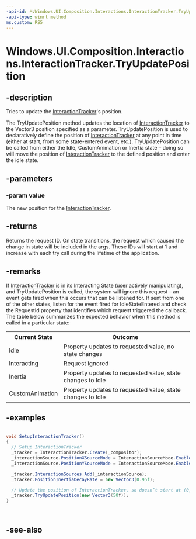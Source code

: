 ```yaml
---
-api-id: M:Windows.UI.Composition.Interactions.InteractionTracker.TryUpdatePosition(Windows.Foundation.Numerics.Vector3)
-api-type: winrt method
ms.custom: RS5
---
```


<!-- Method syntax
public int TryUpdatePosition(Windows.Foundation.Numerics.Vector3 value)
-->

# Windows.UI.Composition.Interactions.InteractionTracker.TryUpdatePosition

## -description
Tries to update the [InteractionTracker](interactiontracker.md)'s position.

The TryUpdatePosition method updates the location of [InteractionTracker](interactiontracker.md) to the Vector3 position specified as a parameter. TryUpdatePosition is used to declaratively define the position of [InteractionTracker](interactiontracker.md) at any point in time (either at start, from some state-entered event, etc.). TryUpdatePosition can be called from either the Idle, CustomAnimation or Inertia state – doing so will move the position of [InteractionTracker](interactiontracker.md) to the defined position and enter the idle state.



## -parameters
### -param value
The new position for the [InteractionTracker](interactiontracker.md).

## -returns
Returns the request ID. On state transitions, the request which caused the change in state will be included in the args. These IDs will start at 1 and increase with each try call during the lifetime of the application.

## -remarks
If [InteractionTracker](interactiontracker.md) is in its Interacting State (user actively manipulating), and TryUpdatePosition is called, the system will ignore this request – an event gets fired when this occurs that can be listened for. If sent from one of the other states, listen for the event fired for IdleStateEntered and check the RequestId property that identifies which request triggered the callback. The table below summarizes the expected behavior when this method is called in a particular state:

<table>
   <tr><th>Current State</th><th>Outcome</th></tr>
   <tr><td>Idle</td><td>Property updates to requested value, no state changes</td></tr>
   <tr><td>Interacting</td><td>Request ignored</td></tr>
   <tr><td>Inertia</td><td>Property updates to requested value, state changes to Idle</td></tr>
   <tr><td>CustomAnimation</td><td>Property updates to requested value, state changes to Idle</td></tr>
</table>

## -examples
```csharp

void SetupInteractionTracker()
{
  // Setup InteractionTracker
  _tracker = InteractionTracker.Create(_compositor);
  _interactionSource.PositionXSourceMode = InteractionSourceMode.EnabledWithInertia;
  _interactionSource.PositionYSourceMode = InteractionSourceMode.EnabledWithInertia;

  _tracker.InteractionSources.Add(_interactionSource);
  _tracker.PositionInertiaDecayRate = new Vector3(0.95f);

  // Update the position of InteractionTracker, so doesn’t start at (0,0)
  _tracker.TryUpdatePosition(new Vector3(50f));
}
         
         
```



## -see-also
